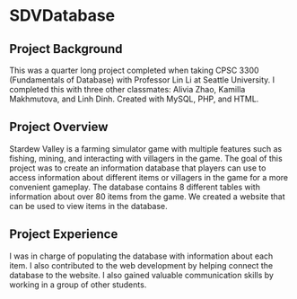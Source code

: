 # SDVDatabase

## Project Background
This was a quarter long project completed when taking CPSC 3300 (Fundamentals of Database) with Professor Lin Li at Seattle University. I completed this with three other classmates: Alivia Zhao, Kamilla Makhmutova, and Linh Dinh. Created with MySQL, PHP, and HTML. 

## Project Overview
Stardew Valley is a farming simulator game with multiple features such as fishing, mining, and interacting with villagers in the game. The goal of this project was to create an information database that players can use to access information about different items or villagers in the game for a more convenient gameplay. The database contains 8 different tables with information about over 80 items from the game. We created a website that can be used to view items in the database.

## Project Experience
I was in charge of populating the database with information about each item. I also contributed to the web development by helping connect the database to the website. I also gained valuable communication skills by working in a group of other students. 
